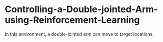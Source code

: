 # Controlling-a-Double-jointed-Arm-using-Reinforcement-Learning
In this environment, a double-jointed arm can move to target locations.

